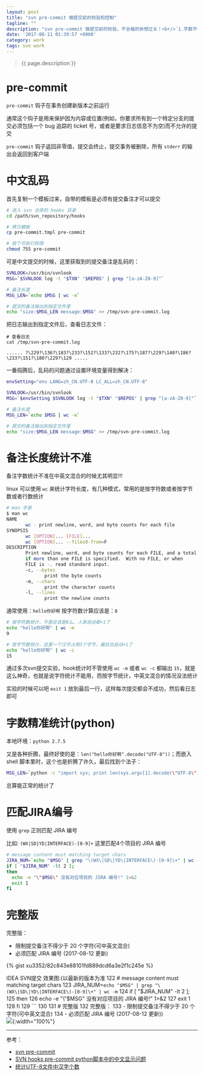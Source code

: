 ```yaml
---
layout: post
title: "svn pre-commit 做提交前的校验和控制"
tagline: ""
description: "svn pre-commit 做提交前的校验，不合格的休想过关！<br/>`1.字数不得少于20个`<br/>`2.必须提交 JIRA 编号`"
date: '2017-08-11 01:39:57 +0800'
category: work
tags: svn work
---
```

> {{ page.description }}

# pre-commit
`pre-commit` 钩子在事务创建新版本之前运行

通常这个钩子是用来保护因为内容或位置(例如，你要求所有到一个特定分支的提交必须包括一个 bug 追踪的 ticket 号，或者是要求日志信息不为空)而不允许的提交

`pre-commit` 钩子返回非零值，提交会终止，提交事务被删除，所有 `stderr` 的输出会返回到客户端

# 中文乱码
首先复制一个模板过来，自带的模板是必须有提交备注才可以提交
```bash
# 进入 svn 仓库的 hooks 目录
cd /path/svn_repository/hooks

# 拷贝模板
cp pre-commit.tmpl pre-commit

# 给个可执行权限
chmod 755 pre-commit
```

可是中文提交的时候，这里获取到的提交备注是乱码的：
```bash
SVNLOOK=/usr/bin/svnlook
MSG=`$SVNLOOK log -t "$TXN" "$REPOS" | grep "[a-zA-Z0-9]"`

# 备注长度
MSG_LEN=`echo $MSG | wc -m`

# 提交的备注输出到指定文件里
echo "size:$MSG_LEN message:$MSG" >> /tmp/svn-pre-commit.log
```

把日志输出到指定文件后，查看日志文件：
```
# 查看日志
cat /tmp/svn-pre-commit.log

...... ?\229?\136?\183?\233?\152?\133?\232?\175?\187?\229?\140?\186?\233?\151?\180?\229?\129 .....
```

一番捣腾后，乱码的问题通过设置环境变量得到解决：
```bash
envSetting="env LANG=zh_CN.UTF-8 LC_ALL=zh_CN.UTF-8"

SVNLOOK=/usr/bin/svnlook
MSG=`$envSetting $SVNLOOK log -t "$TXN" "$REPOS" | grep "[a-zA-Z0-9]"`

# 备注长度
MSG_LEN=`echo $MSG | wc -m`

# 提交的备注输出到指定文件里
echo "size:$MSG_LEN message:$MSG" >> /tmp/svn-pre-commit.log
```

# 备注长度统计不准

备注字数统计不准在中英文混合的时候尤其明显!!!

linux 可以使用 `wc` 来统计字符长度，有几种模式，常用的是按字符数或者按字节数或者行数统计

```bash
# man 手册
$ man wc
NAME
       wc - print newline, word, and byte counts for each file
SYNOPSIS
       wc [OPTION]... [FILE]...
       wc [OPTION]... --files0-from=F
DESCRIPTION
       Print newline, word, and byte counts for each FILE, and a total line 
       if more than one FILE is specified.  With no FILE, or when 
       FILE is -, read standard input.
       -c, --bytes
              print the byte counts
       -m, --chars
              print the character counts
       -l, --lines
              print the newline counts
```

通常使用：`hello你好啊` 按字符数计算应该是：`8`
```bash
# 按字符数统计，不是应该是8么，人家自动都+1了
echo "hello你好啊" | wc -m
9

# 按字节数统计，这里一个汉字占用3个字节，最后也自动+1了
echo "hello你好啊" | wc -c
15
``` 

通过多次svn提交实验，hook统计时不管使用 `wc -m` 或者 `wc -c` 都输出 `15`，就是这么神奇，也就是说字符统计不能用，而按字节统计，中英文混合的情况没法统计

实验的时候可以吧 `exit 1` 放到最后一行，这样每次提交都会不成功，然后看日志即可

# 字数精准统计(python)
本地环境：`python 2.7.5` 

又是各种折腾，最终好使的是：`len("hello你好啊".decode("UTF-8"))`；而嵌入 shell 脚本里时，这个也是折腾了许久，最后找到个法子：
```bash
MSG_LEN=`python -c "import sys; print len(sys.argv[1].decode(\"UTF-8\"))" "$MSG"`
```

总算能正常的统计了

# 匹配JIRA编号
使用 `grep` 正则匹配 JIRA 编号

比如: `(WX|SD|YD|INTERFACE)-[0-9]+` 这里匹配4个项目的 JIRA 编号
```bash
# message content must matching target chars
JIRA_NUM=`echo "$MSG" | grep "\(WX\|SD\|YD\|INTERFACE\)-[0-9]\+" | wc -m`
if [ "$JIRA_NUM" -lt 2 ];
then
  echo -e "\"$MSG\" 没有对应项目的 JIRA 编号!" 1>&2
  exit 1
fi
```

# 完整版
完整版：
- 限制提交备注不得少于 20 个字符(可中英文混合)
- 必须匹配 JIRA 编号 (2017-08-12 更新)

{% gist xu3352/82c843e88101fd889dcd6a3e2f1c245e %}

IDEA SVN提交 效果图:(以最新的版本为准
122 # message content must matching target chars
123 JIRA_NUM=`echo "$MSG" | grep "\(WX\|SD\|YD\|INTERFACE\)-[0-9]\+" | wc -m`
124 if [ "$JIRA_NUM" -lt 2 ];
125 then
126   echo -e "\"$MSG\" 没有对应项目的 JIRA 编号!" 1>&2
127   exit 1
128 fi
129 ```
130
131 # 完整版
132 完整版：
133 - 限制提交备注不得少于 20 个字符(可中英文混合)
134 - 必须匹配 JIRA 编号 (2017-08-12 更新))     
![](http://on6gnkbff.bkt.clouddn.com/20170811084600_svn-pre-commit-01.png){:width="100%"}

---
参考：
- [svn pre-commit](http://svnbook.red-bean.com/zh/1.6/svn.ref.reposhooks.pre-commit.html)
- [SVN hooks pre-commit python脚本中的中文显示问题](http://www.jianshu.com/p/a6527560bd36)
- [统计UTF-8文件中汉字个数](http://www.cnblogs.com/liyongmou/archive/2011/05/31/2064748.html)

